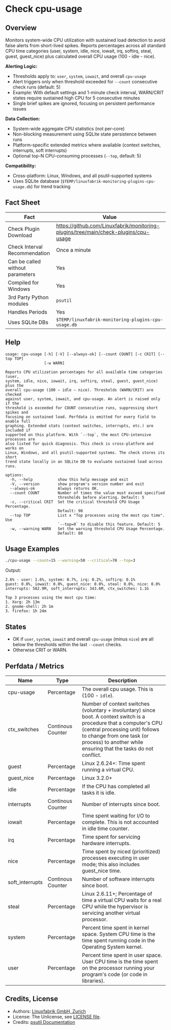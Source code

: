 # Check cpu-usage

## Overview

Monitors system-wide CPU utilization with sustained load detection to avoid false alerts from short-lived spikes. Reports percentages across all standard CPU time categories (user, system, idle, nice, iowait, irq, softirq, steal, guest, guest_nice) plus calculated overall CPU usage (100 - idle - nice).

**Alerting Logic:**

* Thresholds apply to: `user`, `system`, `iowait`, and overall `cpu-usage`
* Alert triggers only when threshold exceeded for `--count` consecutive check runs (default: 5)
* Example: With default settings and 1-minute check interval, WARN/CRIT states require sustained high CPU for 5 consecutive minutes
* Single brief spikes are ignored, focusing on persistent performance issues

**Data Collection:**

* System-wide aggregate CPU statistics (not per-core)
* Non-blocking measurement using SQLite state persistence between runs
* Platform-specific extended metrics where available (context switches, interrupts, soft interrupts)
* Optional top-N CPU-consuming processes (`--top`, default: 5)

**Compatibility:**

* Cross-platform: Linux, Windows, and all psutil-supported systems
* Uses SQLite database (`$TEMP/linuxfabrik-monitoring-plugins-cpu-usage.db`) for trend tracking


## Fact Sheet

| Fact | Value |
|----|----|
| Check Plugin Download                 | <https://github.com/Linuxfabrik/monitoring-plugins/tree/main/check-plugins/cpu-usage> |
| Check Interval Recommendation         | Once a minute |
| Can be called without parameters      | Yes |
| Compiled for Windows                  | Yes |
| 3rd Party Python modules              | `psutil` |
| Handles Periods                       | Yes |
| Uses SQLite DBs                       | `$TEMP/linuxfabrik-monitoring-plugins-cpu-usage.db` |


## Help

```text
usage: cpu-usage [-h] [-V] [--always-ok] [--count COUNT] [-c CRIT] [--top TOP]
                 [-w WARN]

Reports CPU utilization percentages for all available time categories (user,
system, idle, nice, iowait, irq, softirq, steal, guest, guest_nice) plus the
overall cpu-usage (100 − idle − nice). Thresholds (WARN/CRIT) are checked
against user, system, iowait, and cpu-usage. An alert is raised only if the
threshold is exceeded for COUNT consecutive runs, suppressing short spikes and
focusing on sustained load. Perfdata is emitted for every field to enable full
graphing. Extended stats (context switches, interrupts, etc.) are included if
supported on this platform. With `--top`, the most CPU-intensive processes are
also listed for quick diagnosis. This check is cross-platform and works on
Linux, Windows, and all psutil-supported systems. The check stores its short
trend state locally in an SQLite DB to evaluate sustained load across runs.

options:
  -h, --help           show this help message and exit
  -V, --version        show program's version number and exit
  --always-ok          Always returns OK.
  --count COUNT        Number of times the value must exceed specified
                       thresholds before alerting. Default: 5
  -c, --critical CRIT  Set the critical threshold CPU Usage Percentage.
                       Default: 90
  --top TOP            List x "Top processes using the most cpu time". Use
                       `--top=0` to disable this feature. Default: 5
  -w, --warning WARN   Set the warning threshold CPU Usage Percentage.
                       Default: 80
```


## Usage Examples

```bash
./cpu-usage --count=15 --warning=50 --critical=70 --top=3
```

Output:

```text
2.6% - user: 1.6%, system: 0.7%, irq: 0.2%, softirq: 0.1%
guest: 0.0%, iowait: 0.0%, guest_nice: 0.0%, steal: 0.0%, nice: 0.0%
interrupts: 582.9M, soft_interrupts: 343.6M, ctx_switches: 1.1G

Top 3 processes using the most cpu time:
1. Xorg: 2h 13m
2. gnome-shell: 2h 1m
3. firefox: 1h 24m
```


## States

* OK if `user`, `system`, `iowait` and overall `cpu-usage` (minus `nice`) are all below the thresholds within the last `--count` checks.
* Otherwise CRIT or WARN.


## Perfdata / Metrics

| Name | Type | Description |
|----|----|----|
| cpu-usage | Percentage | The overall cpu usage. This is (100 - `idle`). |
| ctx_switches | Continous Counter | Number of context switches (voluntary + involuntary) since boot. A context switch is a procedure that a computer's CPU (central processing unit) follows to change from one task (or process) to another while ensuring that the tasks do not conflict. |
| guest | Percentage | Linux 2.6.24+: Time spent running a virtual CPU. |
| guest_nice | Percentage | Linux 3.2.0+ |
| idle | Percentage | If the CPU has completed all tasks it is idle. |
| interrupts | Continous Counter | Number of interrupts since boot. |
| iowait | Percentage | Time spent waiting for I/O to complete. This is not accounted in idle time counter. |
| irq | Percentage | Time spent for servicing hardware interrupts. |
| nice | Percentage | Time spent by niced (prioritized) processes executing in user mode; this also includes guest_nice time. |
| soft_interrupts | Continous Counter | Number of software interrupts since boot. |
| steal | Percentage | Linux 2.6.11+; Percentage of time a virtual CPU waits for a real CPU while the hypervisor is servicing another virtual processor. |
| system | Percentage | Percent time spent in kernel space. System CPU time is the time spent running code in the Operating System kernel. |
| user | Percentage | Percent time spent in user space. User CPU time is the time spent on the processor running your program's code (or code in libraries). |


## Credits, License

* Authors: [Linuxfabrik GmbH, Zurich](https://www.linuxfabrik.ch)
* License: The Unlicense, see [LICENSE file](https://unlicense.org/).
* Credits: [psutil Documentation](https://psutil.readthedocs.io/en/latest/)
